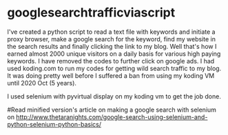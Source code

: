 # googlesearchtrafficviascript

I've created a python script to read a text file with keywords and initiate a proxy browser, make a google search for the keyword, find my website in the search results and finally clicking the link to my blog. Well that's how I earned almost 2000 unique visitors on a daily basis for various high paying keywords. I have removed the codes to further click on google ads. 
I had used koding.com to run my codes for getting wild search traffic to my blog. It was doing pretty well before I suffered a ban from using my koding VM until 2020 Oct (5 years). 

I used selenium with pyvirtual display on my koding vm to get the job done. 

#Read minified version's article on making a google search with selenium on http://www.thetaranights.com/google-search-using-selenium-and-python-selenium-python-basics/
